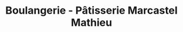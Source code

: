---
title: "Boulangerie - Pâtisserie Marcastel Mathieu"
url: /la-rochelle/boulangerie-patisserie-marcastel-mathieu/
shop: Bäckerei
---